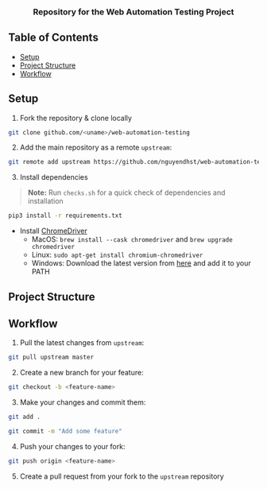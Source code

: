 <h3 align="center">
  Repository for the Web Automation Testing Project
</h3>

## Table of Contents

- [Setup](#setup)
- [Project Structure](#project-structure)
- [Workflow](#workflow)


## Setup

1. Fork the repository & clone locally

```bash
git clone github.com/<uname>/web-automation-testing
```

2. Add the main repository as a remote `upstream`:

```bash
git remote add upstream https://github.com/nguyendhst/web-automation-testing.git
```

3. Install dependencies

>**Note:** Run `checks.sh` for a quick check of dependencies and installation

```bash
pip3 install -r requirements.txt
```

- Install [ChromeDriver](https://chromedriver.chromium.org/downloads)
	- MacOS: `brew install --cask chromedriver` and `brew upgrade chromedriver`
	- Linux: `sudo apt-get install chromium-chromedriver`
	- Windows: Download the latest version from [here](https://chromedriver.chromium.org/downloads) and add it to your PATH

## Project Structure



## Workflow

1. Pull the latest changes from `upstream`:

```bash
git pull upstream master
```

2. Create a new branch for your feature:

```bash
git checkout -b <feature-name>
```

3. Make your changes and commit them:

```bash
git add .

git commit -m "Add some feature"
```

4. Push your changes to your fork:

```bash
git push origin <feature-name>
```

5. Create a pull request from your fork to the `upstream` repository